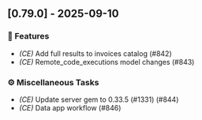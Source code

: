 ## [0.79.0] - 2025-09-10

### 🚀 Features

- *(CE)* Add full results to invoices catalog (#842)
- *(CE)* Remote_code_executions model changes (#843)

### ⚙️ Miscellaneous Tasks

- *(CE)* Update server gem to 0.33.5 (#1331) (#844)
- *(CE)* Data app workflow (#846)
